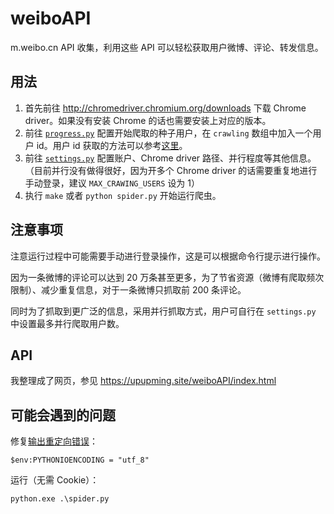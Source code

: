 # weiboAPI

m.weibo.cn API 收集，利用这些 API 可以轻松获取用户微博、评论、转发信息。

## 用法

1. 首先前往 http://chromedriver.chromium.org/downloads 下载 Chrome driver。如果没有安装 Chrome 的话也需要安装上对应的版本。
2. 前往 [`progress.py`](progress.py) 配置开始爬取的种子用户，在 `crawling` 数组中加入一个用户 id。用户 id 获取的方法可以参考[这里](https://github.com/dataabc/weiboSpider/blob/b4172051adeba8d2f699c3209bafda63d8a12b1d/README.md#%E5%A6%82%E4%BD%95%E8%8E%B7%E5%8F%96user_id)。
3. 前往 [`settings.py`](settings.py) 配置账户、Chrome driver 路径、并行程度等其他信息。（目前并行没有做得很好，因为开多个 Chrome driver 的话需要重复地进行手动登录，建议 `MAX_CRAWING_USERS` 设为 1）
4. 执行 `make` 或者 `python spider.py` 开始运行爬虫。

## 注意事项

注意运行过程中可能需要手动进行登录操作，这是可以根据命令行提示进行操作。

因为一条微博的评论可以达到 20 万条甚至更多，为了节省资源（微博有爬取频次限制）、减少重复信息，对于一条微博只抓取前 200 条评论。

同时为了抓取到更广泛的信息，采用并行抓取方式，用户可自行在 `settings.py` 中设置最多并行爬取用户数。

## API

我整理成了网页，参见 https://upupming.site/weiboAPI/index.html

## 可能会遇到的问题

修复[输出重定向错误](http://blog.mathieu-leplatre.info/python-utf-8-print-fails-when-redirecting-stdout.html)：

```pwsh
$env:PYTHONIOENCODING = "utf_8"
```

运行（无需 Cookie）：

```pwsh
python.exe .\spider.py
```
